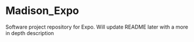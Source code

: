 # Madison_Expo
Software project repository for Expo. Will update README later with a more in depth description
